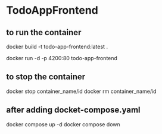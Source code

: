 # TodoAppFrontend

## to run the container

docker build -t todo-app-frontend:latest .

docker run -d -p 4200:80 todo-app-frontend

## to stop the container
docker stop container_name/id
docker rm container_name/id

## after adding docket-compose.yaml
docker compose up -d
docker compose down